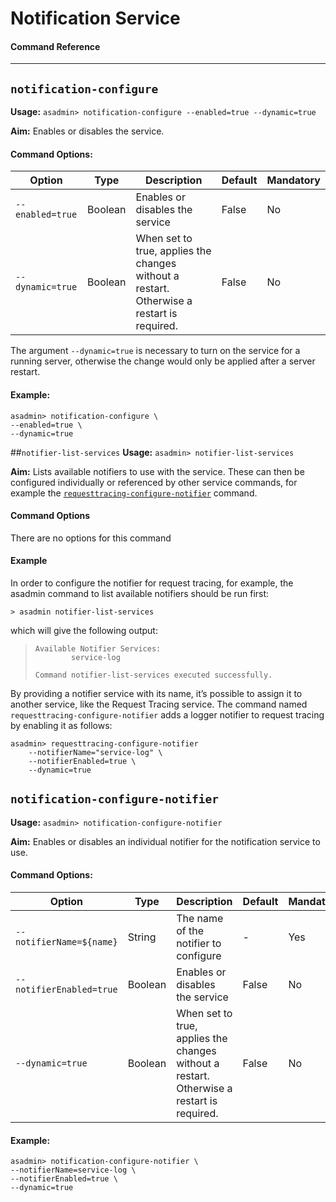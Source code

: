 # Notification Service
#### Command Reference

----

## `notification-configure`

**Usage:** `asadmin> notification-configure --enabled=true --dynamic=true`  

**Aim:** Enables or disables the service.


#### Command Options:

| Option | Type | Description | Default | Mandatory |
|--------|------|-------------|---------|-----------|
| `--enabled=true` | Boolean | Enables or disables the service | False | No |
| `--dynamic=true` | Boolean | When set to true, applies the changes without a restart. Otherwise a restart is required. | False | No |

The argument `--dynamic=true` is necessary to turn on the service for a running server, otherwise the change would only be applied after a server restart.

#### Example:
```
asadmin> notification-configure \
--enabled=true \
--dynamic=true
```

##`notifier-list-services`
**Usage:** `asadmin> notifier-list-services`

**Aim:** Lists available notifiers to use with the service. These can then be configured individually or referenced by other service commands, for example the [`requesttracing-configure-notifier`](/documentation/extended-documentation/request-tracing-service/request-tracing-service.md#requesttracing-configure-notifier) command.


#### Command Options
There are no options for this command

#### Example
In order to configure the notifier for request tracing, for example, the asadmin command to list available notifiers should be run first:

```
> asadmin notifier-list-services
```

which will give the following output:

> ```
> Available Notifier Services:
>         service-log
> 
> Command notifier-list-services executed successfully.
> ```

By providing a notifier service with its name, it’s possible to assign it to another service, like the Request Tracing service. The command named `requesttracing-configure-notifier` adds a logger notifier to request tracing by enabling it as follows:
```
asadmin> requesttracing-configure-notifier
    --notifierName="service-log" \
    --notifierEnabled=true \
    --dynamic=true
```

## `notification-configure-notifier`
**Usage:** `asadmin> notification-configure-notifier`

**Aim:** Enables or disables an individual notifier for the notification service to use.

#### Command Options:

| Option | Type | Description | Default | Mandatory |
|--------|------|-------------|---------|-----------|
| `--notifierName=${name}` | String | The name of the notifier to configure | - | Yes |
| `--notifierEnabled=true` | Boolean | Enables or disables the service | False | No |
| `--dynamic=true` | Boolean | When set to true, applies the changes without a restart. Otherwise a restart is required. | False | No |

#### Example:
```
asadmin> notification-configure-notifier \
--notifierName=service-log \
--notifierEnabled=true \
--dynamic=true
```